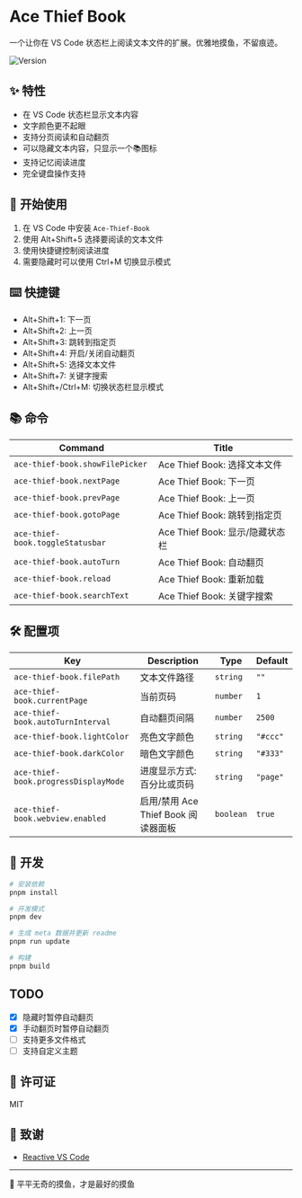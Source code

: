 # Ace Thief Book

一个让你在 VS Code 状态栏上阅读文本文件的扩展。优雅地摸鱼，不留痕迹。

<img alt="Version" src="https://img.shields.io/visual-studio-marketplace/v/kutius.ace-thief-book">

## ✨ 特性

- 在 VS Code 状态栏显示文本内容
- 文字颜色更不起眼
- 支持分页阅读和自动翻页
- 可以隐藏文本内容，只显示一个📚图标
- 支持记忆阅读进度
- 完全键盘操作支持

## 🚀 开始使用

1. 在 VS Code 中安装 `Ace-Thief-Book`
2. 使用 Alt+Shift+5 选择要阅读的文本文件
3. 使用快捷键控制阅读进度
4. 需要隐藏时可以使用 Ctrl+M 切换显示模式

## ⌨️ 快捷键

- Alt+Shift+1: 下一页
- Alt+Shift+2: 上一页
- Alt+Shift+3: 跳转到指定页
- Alt+Shift+4: 开启/关闭自动翻页
- Alt+Shift+5: 选择文本文件
- Alt+Shift+7: 关键字搜索
- Alt+Shift+/Ctrl+M: 切换状态栏显示模式

## 📚 命令
<!-- commands -->

| Command                          | Title                    |
| -------------------------------- | ------------------------ |
| `ace-thief-book.showFilePicker`  | Ace Thief Book: 选择文本文件   |
| `ace-thief-book.nextPage`        | Ace Thief Book: 下一页      |
| `ace-thief-book.prevPage`        | Ace Thief Book: 上一页      |
| `ace-thief-book.gotoPage`        | Ace Thief Book: 跳转到指定页   |
| `ace-thief-book.toggleStatusbar` | Ace Thief Book: 显示/隐藏状态栏 |
| `ace-thief-book.autoTurn`        | Ace Thief Book: 自动翻页     |
| `ace-thief-book.reload`          | Ace Thief Book: 重新加载     |
| `ace-thief-book.searchText`      | Ace Thief Book: 关键字搜索    |

<!-- commands -->

## 🛠️ 配置项
<!-- configs -->

| Key                                  | Description                | Type      | Default  |
| ------------------------------------ | -------------------------- | --------- | -------- |
| `ace-thief-book.filePath`            | 文本文件路径                     | `string`  | `""`     |
| `ace-thief-book.currentPage`         | 当前页码                       | `number`  | `1`      |
| `ace-thief-book.autoTurnInterval`    | 自动翻页间隔                     | `number`  | `2500`   |
| `ace-thief-book.lightColor`          | 亮色文字颜色                     | `string`  | `"#ccc"` |
| `ace-thief-book.darkColor`           | 暗色文字颜色                     | `string`  | `"#333"` |
| `ace-thief-book.progressDisplayMode` | 进度显示方式: 百分比或页码             | `string`  | `"page"` |
| `ace-thief-book.webview.enabled`     | 启用/禁用 Ace Thief Book 阅读器面板 | `boolean` | `true`   |

<!-- configs -->

## 🔧 开发

```bash
# 安装依赖
pnpm install

# 开发模式
pnpm dev

# 生成 meta 数据并更新 readme
pnpm run update

# 构建
pnpm build
```

## TODO

- [x] 隐藏时暂停自动翻页
- [x] 手动翻页时暂停自动翻页
- [ ] 支持更多文件格式
- [ ] 支持自定义主题

## 📝 许可证

MIT

## 🌟 致谢

- [Reactive VS Code](https://kermanx.github.io/reactive-vscode/)

---
🎯 平平无奇的摸鱼，才是最好的摸鱼
